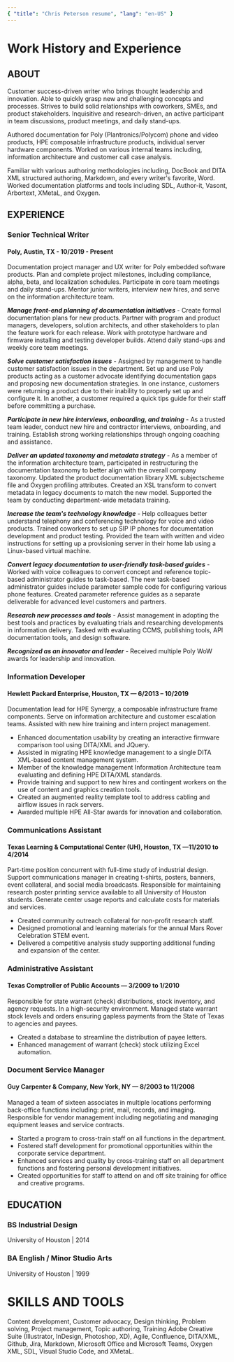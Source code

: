 ```yaml
---
{ "title": "Chris Peterson resume", "lang": "en-US" }
---
```


# Work History and Experience

## ABOUT

Customer success-driven writer who brings thought leadership and innovation. Able to quickly grasp new and challenging concepts and processes. Strives to build solid relationships with coworkers, SMEs, and product stakeholders. Inquisitive and research-driven, an active participant in team discussions, product meetings, and daily stand-ups.

Authored documentation for Poly (Plantronics/Polycom) phone and video products, HPE composable infrastructure products, individual server hardware components. Worked on various internal teams including, information architecture and customer call case analysis.

Familiar with various authoring methodologies including, DocBook and DITA XML structured authoring, Markdown, and every writer's favorite, Word. Worked documentation platforms and tools including SDL, Author-it, Vasont, Arbortext, XMetaL, and Oxygen.

## EXPERIENCE

### Senior Technical Writer

#### Poly, Austin, TX - 10/2019 - Present

Documentation project manager and UX writer for Poly embedded software products. Plan and complete project milestones, including compliance, alpha, beta, and localization schedules. Participate in core team meetings and daily stand-ups. Mentor junior writers, interview new hires, and serve on the information architecture team.

**_Manage front-end planning of documentation initiatives_** - Create formal documentation plans for new products. Partner with program and product managers, developers, solution architects, and other stakeholders to plan the feature work for each release. Work with prototype hardware and firmware installing and testing developer builds. Attend daily stand-ups and weekly core team meetings.

**_Solve customer satisfaction issues_** - Assigned by management to handle customer satisfaction issues in the department. Set up and use Poly products acting as a customer advocate identifying documentation gaps and proposing new documentation strategies. In one instance, customers were returning a product due to their inability to properly set up and configure it. In another, a customer required a quick tips guide for their staff before committing a purchase.

**_Participate in new hire interviews, onboarding, and training_** - As a trusted team leader, conduct new hire and contractor interviews, onboarding, and training. Establish strong working relationships through ongoing coaching and assistance.

**_Deliver an updated taxonomy and metadata strategy_** - As a member of the information architecture team, participated in restructuring the documentation taxonomy to better align with the overall company taxonomy. Updated the product documentation library XML subjectscheme file and Oxygen profiling attributes. Created an XSL transform to convert metadata in legacy documents to match the new model. Supported the team by conducting department-wide metadata training.

**_Increase the team's technology knowledge_** - Help colleagues better understand telephony and conferencing technology for voice and video products. Trained coworkers to set up SIP IP phones for documentation development and product testing. Provided the team with written and video instructions for setting up a provisioning server in their home lab using a Linux-based virtual machine.

**_Convert legacy documentation to user-friendly task-based guides_** - Worked with voice colleagues to convert concept and reference topic-based administrator guides to task-based. The new task-based administrator guides include parameter sample code for configuring various phone features. Created parameter reference guides as a separate deliverable for advanced level customers and partners.

**_Research new processes and tools_** - Assist management in adopting the best tools and practices by evaluating trials and researching developments in information delivery. Tasked with evaluating CCMS, publishing tools, API documentation tools, and design software.

**_Recognized as an innovator and leader_** - Received multiple Poly WoW awards for leadership and innovation.

### Information Developer

#### Hewlett Packard Enterprise, Houston, TX — 6/2013 – 10/2019

Documentation lead for HPE Synergy, a composable infrastructure frame components. Serve on information architecture and customer escalation teams. Assisted with new hire training and intern project management.

- Enhanced documentation usability by creating an interactive firmware comparison tool using DITA/XML and JQuery.
- Assisted in migrating HPE knowledge management to a single DITA XML-based content management system.
- Member of the knowledge management Information Architecture team evaluating and defining HPE DITA/XML standards.
- Provide training and support to new hires and contingent workers on the use of content and graphics creation tools.
- Created an augmented reality template tool to address cabling and airflow issues in rack servers.
- Awarded multiple HPE All-Star awards for innovation and collaboration.

### Communications Assistant

#### Texas Learning & Computational Center (UH), Houston, TX —11/2010 to 4/2014

Part-time position concurrent with full-time study of industrial design. Support communications manager in creating t-shirts, posters, banners, event collateral, and social media broadcasts. Responsible for maintaining research poster printing service available to all University of Houston students. Generate center usage reports and calculate costs for materials and services.

- Created community outreach collateral for non-profit research staff.
- Designed promotional and learning materials for the annual Mars Rover Celebration STEM event.
- Delivered a competitive analysis study supporting additional funding and expansion of the center.

### Administrative Assistant

#### Texas Comptroller of Public Accounts — 3/2009 to 1/2010

Responsible for state warrant (check) distributions, stock inventory, and agency requests. In a high-security environment. Managed state warrant stock levels and orders ensuring gapless payments from the State of Texas to agencies and payees.

- Created a database to streamline the distribution of payee letters.
- Enhanced management of warrant (check) stock utilizing Excel automation.

### Document Service Manager

#### Guy Carpenter & Company, New York, NY — 8/2003 to 11/2008

Managed a team of sixteen associates in multiple locations performing back-office functions including: print, mail, records, and
imaging. Responsible for vendor management including negotiating and managing equipment leases and service contracts.

- Started a program to cross-train staff on all functions in the department.
- Fostered staff development for promotional opportunities within the corporate service department.
- Enhanced services and quality by cross-training staff on all department functions and fostering personal development initiatives.
- Created opportunities for staff to attend on and off site training for office and creative programs.

## EDUCATION

### BS Industrial Design

University of Houston | 2014

### BA English / Minor Studio Arts

University of Houston | 1999

# SKILLS AND TOOLS

Content development, Customer advocacy, Design thinking, Problem solving, Project management, Topic authoring, Training
Adobe Creative Suite (Illustrator, InDesign, Photoshop, XD), Agile, Confluence, DITA/XML, Github, Jira, Markdown, Microsoft Office and Microsoft Teams, Oxygen XML, SDL, Visual Studio Code, and XMetaL.
